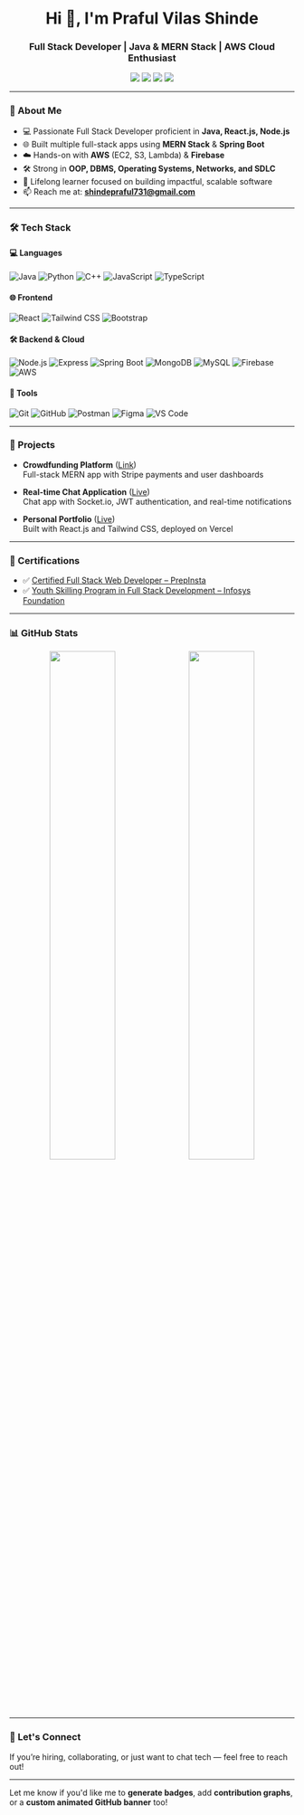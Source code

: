 <h1 align="center">Hi 👋, I'm Praful Vilas Shinde</h1>
<h3 align="center">Full Stack Developer | Java & MERN Stack | AWS Cloud Enthusiast</h3>

<p align="center">
  <a href="mailto:shindepraful731@gmail.com"><img src="https://img.shields.io/badge/Email-D14836?style=flat-square&logo=gmail&logoColor=white"/></a>
  <a href="https://linkedin.com/in/praful-shinde"><img src="https://img.shields.io/badge/LinkedIn-0077B5?style=flat-square&logo=linkedin&logoColor=white"/></a>
  <a href="https://portfolio-wf31.vercel.app/"><img src="https://img.shields.io/badge/Portfolio-000?style=flat-square&logo=vercel&logoColor=white"/></a>
  <a href="https://github.com/PrafulShinde45"><img src="https://img.shields.io/github/followers/PrafulShinde45?label=Follow&style=social"/></a>
</p>

---

### 🚀 About Me

- 💻 Passionate Full Stack Developer proficient in **Java, React.js, Node.js**
- 🌐 Built multiple full-stack apps using **MERN Stack** & **Spring Boot**
- ☁️ Hands-on with **AWS** (EC2, S3, Lambda) & **Firebase**
- 🛠️ Strong in **OOP, DBMS, Operating Systems, Networks, and SDLC**
- 🧠 Lifelong learner focused on building impactful, scalable software
- 📫 Reach me at: **shindepraful731@gmail.com**

---

### 🛠️ Tech Stack

#### 💻 Languages
![Java](https://img.shields.io/badge/Java-ED8B00?style=for-the-badge&logo=java&logoColor=white)
![Python](https://img.shields.io/badge/Python-3670A0?style=for-the-badge&logo=python&logoColor=white)
![C++](https://img.shields.io/badge/C++-00599C?style=for-the-badge&logo=c%2B%2B&logoColor=white)
![JavaScript](https://img.shields.io/badge/JavaScript-F7DF1E?style=for-the-badge&logo=javascript&logoColor=black)
![TypeScript](https://img.shields.io/badge/TypeScript-007ACC?style=for-the-badge&logo=typescript&logoColor=white)

#### 🌐 Frontend
![React](https://img.shields.io/badge/React-20232A?style=for-the-badge&logo=react&logoColor=61DAFB)
![Tailwind CSS](https://img.shields.io/badge/Tailwind-38B2AC?style=for-the-badge&logo=tailwind-css&logoColor=white)
![Bootstrap](https://img.shields.io/badge/Bootstrap-563d7c?style=for-the-badge&logo=bootstrap&logoColor=white)

#### 🛠 Backend & Cloud
![Node.js](https://img.shields.io/badge/Node.js-339933?style=for-the-badge&logo=nodedotjs&logoColor=white)
![Express](https://img.shields.io/badge/Express.js-000?style=for-the-badge&logo=express&logoColor=white)
![Spring Boot](https://img.shields.io/badge/Spring_Boot-6DB33F?style=for-the-badge&logo=spring-boot&logoColor=white)
![MongoDB](https://img.shields.io/badge/MongoDB-4EA94B?style=for-the-badge&logo=mongodb&logoColor=white)
![MySQL](https://img.shields.io/badge/MySQL-00000F?style=for-the-badge&logo=mysql&logoColor=white)
![Firebase](https://img.shields.io/badge/Firebase-ffca28?style=for-the-badge&logo=firebase&logoColor=black)
![AWS](https://img.shields.io/badge/AWS-232F3E?style=for-the-badge&logo=amazon-aws&logoColor=white)

#### 🧰 Tools
![Git](https://img.shields.io/badge/Git-F05032?style=for-the-badge&logo=git&logoColor=white)
![GitHub](https://img.shields.io/badge/GitHub-100000?style=for-the-badge&logo=github&logoColor=white)
![Postman](https://img.shields.io/badge/Postman-F76935?style=for-the-badge&logo=postman&logoColor=white)
![Figma](https://img.shields.io/badge/Figma-000?style=for-the-badge&logo=figma&logoColor=white)
![VS Code](https://img.shields.io/badge/VSCode-007ACC?style=for-the-badge&logo=visual-studio-code&logoColor=white)

---

### 📂 Projects

- **Crowdfunding Platform** ([Link](https://github.com/PrafulShinde45/Crowdfunding-Platform))  
  Full-stack MERN app with Stripe payments and user dashboards

- **Real-time Chat Application** ([Live](https://realtime-chat-app-iq1x.onrender.com/login))  
  Chat app with Socket.io, JWT authentication, and real-time notifications

- **Personal Portfolio** ([Live](https://portfolio-wf31.vercel.app/))  
  Built with React.js and Tailwind CSS, deployed on Vercel

---

### 📜 Certifications

- ✅ [Certified Full Stack Web Developer – PrepInsta](https://drive.google.com/file/d/1BeGGGY_srDJlXiFaYmhoHyoYBH0z_93F/view?usp=sharing)
- ✅ [Youth Skilling Program in Full Stack Development – Infosys Foundation](https://drive.google.com/file/d/11umhm6UPiPKEln4Ss8CMfQPnx-l9CrgX/view?usp=sharing)

---

### 📊 GitHub Stats

<p align="center">
  <img src="https://github-readme-stats.vercel.app/api?username=PrafulShinde45&show_icons=true&theme=radical" width="48%"/>
  <img src="https://github-readme-stats.vercel.app/api/top-langs/?username=PrafulShinde45&layout=compact&theme=radical" width="48%"/>
</p>

---

### 🙌 Let's Connect
If you’re hiring, collaborating, or just want to chat tech — feel free to reach out!

---

Let me know if you'd like me to **generate badges**, add **contribution graphs**, or a **custom animated GitHub banner** too!
